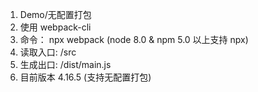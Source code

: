 1. Demo/无配置打包
2. 使用 webpack-cli
3. 命令： npx webpack (node 8.0 & npm 5.0 以上支持 npx)
4. 读取入口:    /src
5. 生成出口:    /dist/main.js
6. 目前版本 4.16.5 (支持无配置打包)
